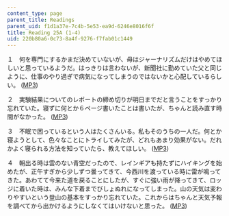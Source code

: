 ```yaml
---
content_type: page
parent_title: Readings
parent_uid: f1d1a37e-7c4b-5e53-ea9d-6246e8016f6f
title: Reading 25A (1-4)
uid: 220b80a6-0c73-8a4f-9276-f7fab01c1449
---
```


１　何を専門にするかまだ決めていないが、母はジャーナリズムだけはやめてほしいと思っているようだ。はっきりは言わないが、新聞社に勤めていた父と同じように、仕事のやり過ぎで病気になってしまうのではないかと心配しているらしい。 ([MP3](/ans7870/21f/21f.505/f05/audio/Lesson25A-1.mp3))

２　実験結果についてのレポートの締め切りが明日までだと言うことをすっかり忘れていた。寝ずに何とか６ページ書いたことは書いたが、ちゃんと読み直す時間がなかった。 ([MP3](/ans7870/21f/21f.505/f05/audio/Lesson25A-2.mp3))

３　不眠で困っているという人はたくさんいる。私もそのうちの一人だ。何とか寝ようとして、色々なことにトライしてみたが、どれもあまり効果がない。だれかよく寝られる方法を知っていたら、教えてほしい。 ([MP3](/ans7870/21f/21f.505/f05/audio/Lesson25A-3.mp3))

４　朝出る時は雲のない青空だったので、レインギアも持たずにハイキングを始めたが、正午すぎから少しずつ曇ってきて、今西川を渡っている時に雷が鳴ってきた。あわてて今来た道を戻ることにしたが、すぐに強い雨が降ってきて、ロッジに着いた時は、みんな下着までびしょぬれになってしまった。山の天気は変わ りやすいという登山の基本をすっかり忘れていた。これからはちゃんと天気予報を調べてから出かけるようにしなくてはいけないと思った。 ([MP3](/ans7870/21f/21f.505/f05/audio/Lesson25A-4.mp3))